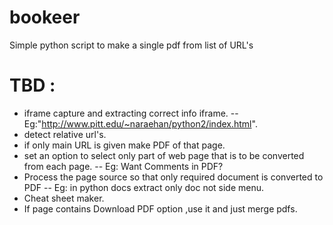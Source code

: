 # bookeer
Simple python script to make a single pdf from list of URL's

# TBD :
  * iframe capture and extracting correct info iframe.
                   -- Eg:"http://www.pitt.edu/~naraehan/python2/index.html".
  * detect relative url's.
  * if only main URL is given make PDF of that page.
  * set an option to select only part of web page that is to be converted from each page.
                   -- Eg: Want Comments in PDF?
  * Process the page source so that only required document is converted to PDF
                   -- Eg: in python docs extract only doc not side menu.
  * Cheat sheet maker.
  * If page contains Download PDF option ,use it and just merge pdfs.
